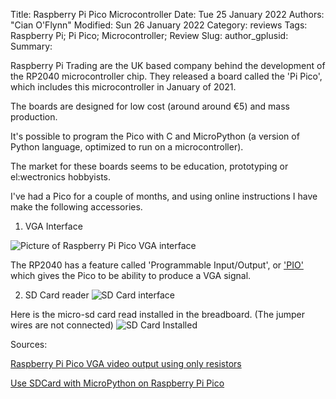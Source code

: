 Title: Raspberry Pi Pico Microcontroller
Date: Tue 25 January 2022
Authors: "Cian O'Flynn"
Modified: Sun 26 January 2022
Category: reviews 
Tags: Raspberry Pi; Pi Pico; Microcontroller; Review 
Slug:
author_gplusid:
Summary:

Raspberry Pi Trading are the UK based company behind the development of the RP2040 microcontroller chip. They released a board called the 'Pi Pico', which includes this microcontroller in January of 2021. 

The boards are designed for low cost (around around €5) and mass production. 

It's possible to program the Pico with C and MicroPython (a version of Python language, optimized to run on a microcontroller). 

The market for these boards seems to be education, prototyping or el:wectronics hobbyists.


I've had a Pico for a couple of months, and using online instructions I have make the following accessories.

1. VGA Interface 

![Picture of Raspberry Pi Pico VGA interface](https://cianoflynn.github.io/images/pico/pico_vga.jpg)

The RP2040 has a feature called 'Programmable Input/Output', or ['PIO'](https://www.youtube.com/watch?v=ODlB05xMg04) which gives the Pico to be ability to produce a VGA signal. 

2. SD Card reader
![SD Card interface](http://cianoflynn.github.io/images/pico/pico_sdcard.jpg)


Here is the micro-sd card read installed in the breadboard. (The jumper wires are not connected)
![SD Card Installed](https://cianoflynn.github.io/images/pico/pico_sd_installed.jpg)


Sources:

[Raspberry Pi Pico VGA video output using only resistors](https://www.youtube.com/watch?v=RmPWcsvGSyk)

[Use SDCard with MicroPython on Raspberry Pi Pico](https://forums.raspberrypi.com/viewtopic.php?f=146&t=307275&p=1838407&hilit=SDcard#p1838663)

